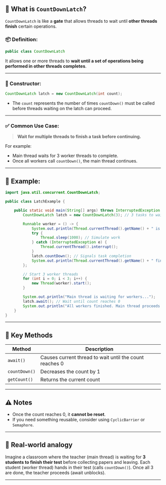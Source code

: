 
## 🧠 What is `CountDownLatch`?

`CountDownLatch` is like a **gate** that allows threads to wait until **other threads finish** certain operations.

### 📦 Definition:
```java
public class CountDownLatch
```

It allows one or more threads to **wait until a set of operations being performed in other threads completes**.

---

### 🔧 Constructor:
```java
CountDownLatch latch = new CountDownLatch(int count);
```

- The `count` represents the number of times `countDown()` must be called before threads waiting on the latch can proceed.

---

### ✅ Common Use Case:

> **Wait for multiple threads to finish a task before continuing.**

For example:
- Main thread waits for 3 worker threads to complete.
- Once all workers call `countDown()`, the main thread continues.

---

## 🧩 Example:

```java
import java.util.concurrent.CountDownLatch;

public class LatchExample {

    public static void main(String[] args) throws InterruptedException {
        CountDownLatch latch = new CountDownLatch(3); // 3 tasks to wait for

        Runnable worker = () -> {
            System.out.println(Thread.currentThread().getName() + " is working...");
            try {
                Thread.sleep(1000); // Simulate work
            } catch (InterruptedException e) {
                Thread.currentThread().interrupt();
            }
            latch.countDown(); // Signals task completion
            System.out.println(Thread.currentThread().getName() + " finished.");
        };

        // Start 3 worker threads
        for (int i = 0; i < 3; i++) {
            new Thread(worker).start();
        }

        System.out.println("Main thread is waiting for workers...");
        latch.await(); // Wait until count reaches 0
        System.out.println("All workers finished. Main thread proceeds.");
    }
}
```

---

## 🧰 Key Methods

| Method | Description |
|--------|-------------|
| `await()` | Causes current thread to wait until the count reaches 0 |
| `countDown()` | Decreases the count by 1 |
| `getCount()` | Returns the current count |

---

## ⚠️ Notes

- Once the count reaches 0, it **cannot be reset**.
- If you need something reusable, consider using `CyclicBarrier` or `Semaphore`.

---

## 🔄 Real-world analogy

Imagine a classroom where the teacher (main thread) is waiting for **3 students to finish their test** before collecting papers and leaving. Each student (worker thread) hands in their test (calls `countDown()`). Once all 3 are done, the teacher proceeds (await unblocks).

---

